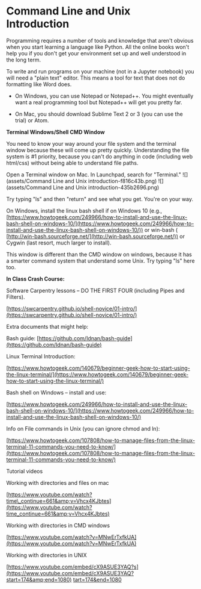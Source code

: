 # Command Line and Unix Introduction



Programming requires a number of tools and knowledge that aren&#39;t obvious when you start learning a language like Python.  All the online books won&#39;t help you if you don&#39;t get your environment set up and well understood in the long term.

To write and run programs on your machine (not in a Jupyter notebook) you will need a &quot;plain text&quot; editor.  This means a tool for text that does not do formatting like Word does.

- On Windows, you can use Notepad or Notepad++.  You might eventually want a real programming tool but Notepad++ will get you pretty far.

- On Mac, you should download Sublime Text 2 or 3 (you can use the trial) or Atom.



**Terminal Windows/Shell CMD Window**



You need to know your way around your file system and the terminal window because these will come up pretty quickly.  Understanding the file system is #1 priority, because you can&#39;t do anything in code (including web html/css) without being able to understand file paths.

Open a Terminal window on Mac.   In Launchpad, search for &quot;Terminal.&quot;
![](assets/Command Line and Unix introduction-f816c43b.png)
![](assets/Command Line and Unix introduction-435b2696.png)

Try typing &quot;ls&quot; and then &quot;return&quot; and see what you get.  You&#39;re on your way.



On Windows, install the linux bash shell if on Windows 10 (e.g., [https://www.howtogeek.com/249966/how-to-install-and-use-the-linux-bash-shell-on-windows-10/](https://www.howtogeek.com/249966/how-to-install-and-use-the-linux-bash-shell-on-windows-10/)) or win-bash ( [http://win-bash.sourceforge.net/](http://win-bash.sourceforge.net/)) or Cygwin (last resort, much larger to install).

This window is different than the CMD window on windows, because it has a smarter command system that understand some Unix.  Try typing &quot;ls&quot; here too.



**In Class Crash Course:**



Software Carpentry lessons – DO THE FIRST FOUR (including Pipes and Filters).

[https://swcarpentry.github.io/shell-novice/01-intro/](https://swcarpentry.github.io/shell-novice/01-intro/)



Extra documents that might help:



Bash guide: [https://github.com/Idnan/bash-guide](https://github.com/Idnan/bash-guide)



Linux Terminal Introduction:

[https://www.howtogeek.com/140679/beginner-geek-how-to-start-using-the-linux-terminal/](https://www.howtogeek.com/140679/beginner-geek-how-to-start-using-the-linux-terminal/)



Bash shell on Windows – install and use:

[https://www.howtogeek.com/249966/how-to-install-and-use-the-linux-bash-shell-on-windows-10/](https://www.howtogeek.com/249966/how-to-install-and-use-the-linux-bash-shell-on-windows-10/)



Info on File commands in Unix (you can ignore chmod and ln):

[https://www.howtogeek.com/107808/how-to-manage-files-from-the-linux-terminal-11-commands-you-need-to-know/](https://www.howtogeek.com/107808/how-to-manage-files-from-the-linux-terminal-11-commands-you-need-to-know/)



Tutorial videos

Working with directories and files on mac

[https://www.youtube.com/watch?time\_continue=661&amp;v=Vhcx4KJbtes](https://www.youtube.com/watch?time_continue=661&amp;v=Vhcx4KJbtes)



Working with directories in CMD windows

[https://www.youtube.com/watch?v=MNwErTxfkUA](https://www.youtube.com/watch?v=MNwErTxfkUA)

Working with directories in UNIX

[https://www.youtube.com/embed/cX9ASUE3YAQ?s](https://www.youtube.com/embed/cX9ASUE3YAQ?start=174&amp;end=1080) [tart=174&amp;end=1080](https://www.youtube.com/embed/cX9ASUE3YAQ?start=174&amp;end=1080)
